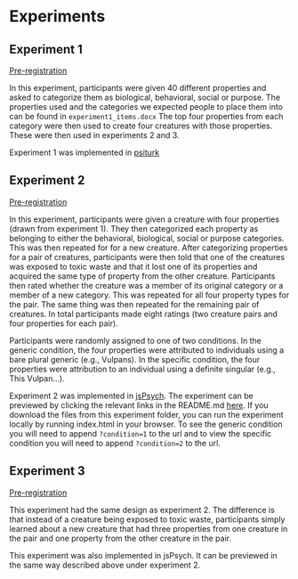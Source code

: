 # Experiments

## Experiment 1

[Pre-registration](https://osf.io/4dux6)

In this experiment, participants were given 40 different properties and asked to categorize them as biological, behavioral, social or purpose. The properties used and the categories we expected people to place them into can be found in `experiment1_items.docx` The top four properties from each category were then used to create four creatures with those properties. These were then used in experiments 2 and 3. 

Experiment 1 was implemented in [psiturk](https://psiturk.org/)

## Experiment 2

[Pre-registration](https://osf.io/a92nj)

In this experiment, participants were given a creature with four properties (drawn from experiment 1). They then categorized each property as belonging to either the behavioral, biological, social or purpose categories. This was then repeated for for a new creature. After categorizing properties for a pair of creatures, participants were then told that one of the creatures was exposed to toxic waste and that it lost one of its properties and acquired the same type of property from the other creature. Participants then rated whether the creature was a member of its original category or a member of a new category. This was repeated for all four property types for the pair. The same thing was then repeated for the remaining pair of creatures. In total participants made eight ratings (two creature pairs and four properties for each pair). 

Participants were randomly assigned to one of two conditions. In the generic condition, the four properties were attributed to individuals using a bare plural generic (e.g., Vulpans). In the specific condition, the four properties were attribution to an individual using a definite singular (e.g., This Vulpan...). 

Experiment 2 was implemented in [jsPsych](https://www.jspsych.org/7.3/).  The experiment can be previewed by clicking the relevant links in the README.md [here](https://github.com/cicl-stanford/teleology_and_generics). If you download the files from this experiment folder, you can run the experiment locally by running index.html in your browser. To see the generic condition you will need to append `?condition=1` to the url and to view the specific condition you will need to append `?condition=2` to the url.

## Experiment 3

[Pre-registration](https://osf.io/zdegq)

This experiment had the same design as experiment 2. The difference is that instead of a creature being exposed to toxic waste, participants simply learned about a new creature that had three properties from one creature in the pair and one property from the other creature in the pair. 

This experiment was also implemented in jsPsych. It can be previewed in the same way described above under experiment 2. 